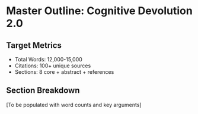 # Master Outline: Cognitive Devolution 2.0

## Target Metrics
- Total Words: 12,000-15,000
- Citations: 100+ unique sources
- Sections: 8 core + abstract + references

## Section Breakdown
[To be populated with word counts and key arguments]
